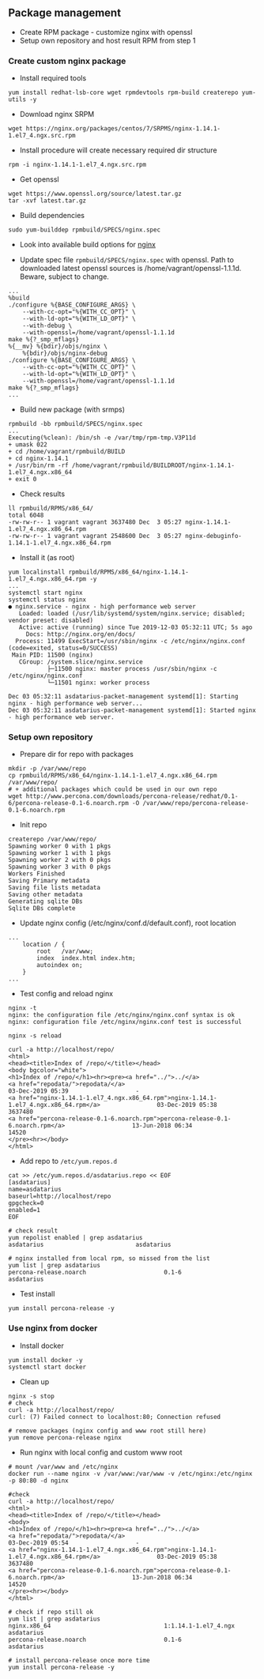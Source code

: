 ## Package management
* Create RPM package - customize nginx with openssl
* Setup own repository and host result RPM from step 1

### Create custom nginx package
* Install required tools
````
yum install redhat-lsb-core wget rpmdevtools rpm-build createrepo yum-utils -y
````

* Download nginx SRPM
````
wget https://nginx.org/packages/centos/7/SRPMS/nginx-1.14.1-1.el7_4.ngx.src.rpm
````

* Install procedure will create necessary required dir structure
````
rpm -i nginx-1.14.1-1.el7_4.ngx.src.rpm
````

* Get openssl
````
wget https://www.openssl.org/source/latest.tar.gz
tar -xvf latest.tar.gz
````

* Build dependencies
````
sudo yum-builddep rpmbuild/SPECS/nginx.spec
````

* Look into available build options for [nginx](https://nginx.org/ru/docs/configure.html)

* Update spec file `rpmbuild/SPECS/nginx.spec` with openssl. Path to downloaded latest openssl sources is /home/vagrant/openssl-1.1.1d. Beware, subject to change.
````
...
%build
./configure %{BASE_CONFIGURE_ARGS} \
    --with-cc-opt="%{WITH_CC_OPT}" \
    --with-ld-opt="%{WITH_LD_OPT}" \
    --with-debug \
    --with-openssl=/home/vagrant/openssl-1.1.1d
make %{?_smp_mflags}
%{__mv} %{bdir}/objs/nginx \
    %{bdir}/objs/nginx-debug
./configure %{BASE_CONFIGURE_ARGS} \
    --with-cc-opt="%{WITH_CC_OPT}" \
    --with-ld-opt="%{WITH_LD_OPT}" \
    --with-openssl=/home/vagrant/openssl-1.1.1d
make %{?_smp_mflags}
...
````

* Build new package (with srmps)
````
rpmbuild -bb rpmbuild/SPECS/nginx.spec
...
Executing(%clean): /bin/sh -e /var/tmp/rpm-tmp.V3P11d
+ umask 022
+ cd /home/vagrant/rpmbuild/BUILD
+ cd nginx-1.14.1
+ /usr/bin/rm -rf /home/vagrant/rpmbuild/BUILDROOT/nginx-1.14.1-1.el7_4.ngx.x86_64
+ exit 0
````

* Check results
````
ll rpmbuild/RPMS/x86_64/
total 6048
-rw-rw-r-- 1 vagrant vagrant 3637480 Dec  3 05:27 nginx-1.14.1-1.el7_4.ngx.x86_64.rpm
-rw-rw-r-- 1 vagrant vagrant 2548600 Dec  3 05:27 nginx-debuginfo-1.14.1-1.el7_4.ngx.x86_64.rpm
````

* Install it (as root)
````
yum localinstall rpmbuild/RPMS/x86_64/nginx-1.14.1-1.el7_4.ngx.x86_64.rpm -y
...
systemctl start nginx
systemctl status nginx
● nginx.service - nginx - high performance web server
   Loaded: loaded (/usr/lib/systemd/system/nginx.service; disabled; vendor preset: disabled)
   Active: active (running) since Tue 2019-12-03 05:32:11 UTC; 5s ago
     Docs: http://nginx.org/en/docs/
  Process: 11499 ExecStart=/usr/sbin/nginx -c /etc/nginx/nginx.conf (code=exited, status=0/SUCCESS)
 Main PID: 11500 (nginx)
   CGroup: /system.slice/nginx.service
           ├─11500 nginx: master process /usr/sbin/nginx -c /etc/nginx/nginx.conf
           └─11501 nginx: worker process

Dec 03 05:32:11 asdatarius-packet-management systemd[1]: Starting nginx - high performance web server...
Dec 03 05:32:11 asdatarius-packet-management systemd[1]: Started nginx - high performance web server.
````

### Setup own repository
* Prepare dir for repo with packages
````
mkdir -p /var/www/repo
cp rpmbuild/RPMS/x86_64/nginx-1.14.1-1.el7_4.ngx.x86_64.rpm /var/www/repo/
# + additional packages which could be used in our own repo
wget http://www.percona.com/downloads/percona-release/redhat/0.1-6/percona-release-0.1-6.noarch.rpm -O /var/www/repo/percona-release-0.1-6.noarch.rpm
````

* Init repo
````
createrepo /var/www/repo/
Spawning worker 0 with 1 pkgs
Spawning worker 1 with 1 pkgs
Spawning worker 2 with 0 pkgs
Spawning worker 3 with 0 pkgs
Workers Finished
Saving Primary metadata
Saving file lists metadata
Saving other metadata
Generating sqlite DBs
Sqlite DBs complete
````

* Update nginx config (/etc/nginx/conf.d/default.conf), root location
````
...
    location / {
        root   /var/www;
        index  index.html index.htm;
        autoindex on;
    }
...
````

* Test config and reload nginx
````
nginx -t
nginx: the configuration file /etc/nginx/nginx.conf syntax is ok
nginx: configuration file /etc/nginx/nginx.conf test is successful

nginx -s reload

curl -a http://localhost/repo/
<html>
<head><title>Index of /repo/</title></head>
<body bgcolor="white">
<h1>Index of /repo/</h1><hr><pre><a href="../">../</a>
<a href="repodata/">repodata/</a>                                          03-Dec-2019 05:39                   -
<a href="nginx-1.14.1-1.el7_4.ngx.x86_64.rpm">nginx-1.14.1-1.el7_4.ngx.x86_64.rpm</a>                03-Dec-2019 05:38             3637480
<a href="percona-release-0.1-6.noarch.rpm">percona-release-0.1-6.noarch.rpm</a>                   13-Jun-2018 06:34               14520
</pre><hr></body>
</html>
````

* Add repo to `/etc/yum.repos.d`
````
cat >> /etc/yum.repos.d/asdatarius.repo << EOF
[asdatarius]
name=asdatarius
baseurl=http://localhost/repo
gpgcheck=0
enabled=1
EOF

# check result
yum repolist enabled | grep asdatarius
asdatarius                          asdatarius

# nginx installed from local rpm, so missed from the list
yum list | grep asdatarius
percona-release.noarch                      0.1-6                      asdatarius
````

* Test install
````
yum install percona-release -y
````

### Use nginx from docker
* Install docker
````
yum install docker -y
systemctl start docker
````

* Clean up
````
nginx -s stop
# check
curl -a http://localhost/repo/
curl: (7) Failed connect to localhost:80; Connection refused

# remove packages (nginx config and www root still here)
yum remove percona-release nginx
````

* Run nginx with local config and custom www root
````
# mount /var/www and /etc/nginx
docker run --name nginx -v /var/www:/var/www -v /etc/nginx:/etc/nginx -p 80:80 -d nginx

#check
curl -a http://localhost/repo/
<html>
<head><title>Index of /repo/</title></head>
<body>
<h1>Index of /repo/</h1><hr><pre><a href="../">../</a>
<a href="repodata/">repodata/</a>                                          03-Dec-2019 05:54                   -
<a href="nginx-1.14.1-1.el7_4.ngx.x86_64.rpm">nginx-1.14.1-1.el7_4.ngx.x86_64.rpm</a>                03-Dec-2019 05:38             3637480
<a href="percona-release-0.1-6.noarch.rpm">percona-release-0.1-6.noarch.rpm</a>                   13-Jun-2018 06:34               14520
</pre><hr></body>
</html>

# check if repo still ok
yum list | grep asdatarius
nginx.x86_64                                1:1.14.1-1.el7_4.ngx       asdatarius
percona-release.noarch                      0.1-6                      asdatarius

# install percona-release once more time
yum install percona-release -y
````
